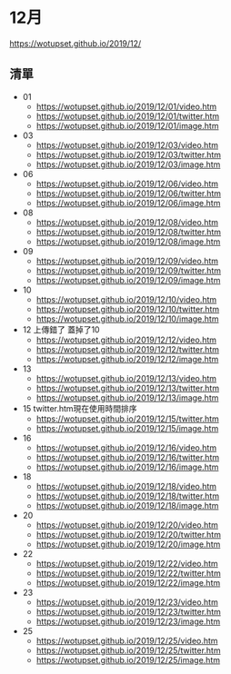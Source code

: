 # 12月
https://wotupset.github.io/2019/12/
## 清單
+ 01
  + https://wotupset.github.io/2019/12/01/video.htm 
  + https://wotupset.github.io/2019/12/01/twitter.htm  
  + https://wotupset.github.io/2019/12/01/image.htm 
+ 03
  + https://wotupset.github.io/2019/12/03/video.htm 
  + https://wotupset.github.io/2019/12/03/twitter.htm  
  + https://wotupset.github.io/2019/12/03/image.htm 
+ 06
  + https://wotupset.github.io/2019/12/06/video.htm 
  + https://wotupset.github.io/2019/12/06/twitter.htm  
  + https://wotupset.github.io/2019/12/06/image.htm 
+ 08
  + https://wotupset.github.io/2019/12/08/video.htm 
  + https://wotupset.github.io/2019/12/08/twitter.htm  
  + https://wotupset.github.io/2019/12/08/image.htm 
+ 09
  + https://wotupset.github.io/2019/12/09/video.htm 
  + https://wotupset.github.io/2019/12/09/twitter.htm  
  + https://wotupset.github.io/2019/12/09/image.htm 
+ 10
  + https://wotupset.github.io/2019/12/10/video.htm 
  + https://wotupset.github.io/2019/12/10/twitter.htm  
  + https://wotupset.github.io/2019/12/10/image.htm 
+ 12 上傳錯了 蓋掉了10
  + https://wotupset.github.io/2019/12/12/video.htm 
  + https://wotupset.github.io/2019/12/12/twitter.htm  
  + https://wotupset.github.io/2019/12/12/image.htm 
+ 13
  + https://wotupset.github.io/2019/12/13/video.htm 
  + https://wotupset.github.io/2019/12/13/twitter.htm  
  + https://wotupset.github.io/2019/12/13/image.htm 
+ 15 twitter.htm現在使用時間排序
  + https://wotupset.github.io/2019/12/15/twitter.htm  
  + https://wotupset.github.io/2019/12/15/image.htm 
+ 16
  + https://wotupset.github.io/2019/12/16/video.htm 
  + https://wotupset.github.io/2019/12/16/twitter.htm  
  + https://wotupset.github.io/2019/12/16/image.htm 
+ 18
  + https://wotupset.github.io/2019/12/18/video.htm 
  + https://wotupset.github.io/2019/12/18/twitter.htm  
  + https://wotupset.github.io/2019/12/18/image.htm 
+ 20
  + https://wotupset.github.io/2019/12/20/video.htm 
  + https://wotupset.github.io/2019/12/20/twitter.htm  
  + https://wotupset.github.io/2019/12/20/image.htm 
+ 22
  + https://wotupset.github.io/2019/12/22/video.htm 
  + https://wotupset.github.io/2019/12/22/twitter.htm  
  + https://wotupset.github.io/2019/12/22/image.htm 
+ 23
  + https://wotupset.github.io/2019/12/23/video.htm 
  + https://wotupset.github.io/2019/12/23/twitter.htm  
  + https://wotupset.github.io/2019/12/23/image.htm 
+ 25
  + https://wotupset.github.io/2019/12/25/video.htm 
  + https://wotupset.github.io/2019/12/25/twitter.htm  
  + https://wotupset.github.io/2019/12/25/image.htm 
